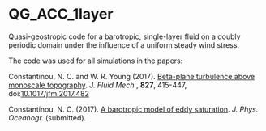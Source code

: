 # QG_ACC_1layer
Quasi-geostropic code for a barotropic, single-layer fluid on a doubly periodic domain under the influence of a uniform steady wind stress.

The code was used for all simulations in the papers:

Constantinou, N. C. and W. R. Young (2017). [Beta-plane turbulence above monoscale topography][topo-1layer]. _J. Fluid Mech._, **827**, 415-447, doi:[10.1017/jfm.2017.482][jfm-monoscale-doi]

Constantinou, N. C. (2017). [A barotropic model of eddy saturation][eddysaturation]. _J. Phys. Oceanogr._ (submitted).

[arXiv:1612.03374]: http://arxiv.org/abs/1612.03374
[arXiv:1612.03374]: http://arxiv.org/abs/1612.03374
[topo-1layer]:  http://www.navidconstantinou.com/publications/betaplane-topo-1.pdf
[jfm-monoscale-doi]: https://doi.org/10.1017/jfm.2017.482
[eddysaturation]: http://www.navidconstantinou.com/publications/EddySaturation-JPO-2017.pdf
